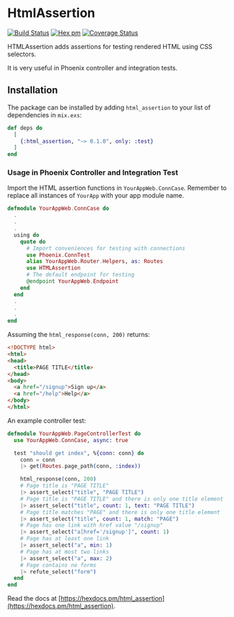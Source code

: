 # HtmlAssertion

[![Build Status](https://travis-ci.org/btbinhtran/html_assertion.svg?branch=master)](https://travis-ci.com/btbinhtran/html_assertion)
[![Hex pm](https://img.shields.io/hexpm/v/html_assertion.svg?style=flat)](https://hex.pm/packages/assert_html)
[![Coverage Status](https://coveralls.io/repos/github/btbinhtran/html_assertion/badge.svg?branch=master)](https://coveralls.io/github/btbinhtran/html_assertion?branch=master)

HTMLAssertion adds assertions for testing rendered HTML using CSS selectors.

It is very useful in Phoenix controller and integration tests.

## Installation

The package can be installed
by adding `html_assertion` to your list of dependencies in `mix.exs`:

```elixir
def deps do
  [
    {:html_assertion, "~> 0.1.0", only: :test}
  ]
end
```

### Usage in Phoenix Controller and Integration Test

Import the HTML assertion functions in `YourAppWeb.ConnCase`. Remember to replace all instances of `YourApp` with your app module name.

```elixir
defmodule YourAppWeb.ConnCase do
  .
  .
  .
  using do
    quote do
      # Import conveniences for testing with connections
      use Phoenix.ConnTest
      alias YourAppWeb.Router.Helpers, as: Routes
      use HTMLAssertion
      # The default endpoint for testing
      @endpoint YourAppWeb.Endpoint
    end
  end
  .
  .
  .
end
```

Assuming the `html_response(conn, 200)` returns:
```html
<!DOCTYPE html>
<html>
<head>
  <title>PAGE TITLE</title>
</head>
<body>
  <a href="/signup">Sign up</a>
  <a href="/help">Help</a>
</body>
</html>
```

An example controller test:
```elixir
defmodule YourAppWeb.PageControllerTest do
  use YourAppWeb.ConnCase, async: true

  test "should get index", %{conn: conn} do
    conn = conn
    |> get(Routes.page_path(conn, :index))

    html_response(conn, 200)
    # Page title is "PAGE TITLE"
    |> assert_select("title", "PAGE TITLE")
    # Page title is "PAGE TITLE" and there is only one title element
    |> assert_select("title", count: 1, text: "PAGE TITLE")
    # Page title matches "PAGE" and there is only one title element
    |> assert_select("title", count: 1, match: "PAGE")
    # Page has one link with href value "/signup"
    |> assert_select("a[href='/signup']", count: 1)
    # Page has at least one link
    |> assert_select("a", min: 1)
    # Page has at most two links
    |> assert_select("a", max: 2)
    # Page contains no forms
    |> refute_select("form")
  end
end
```

Read the docs at [https://hexdocs.pm/html_assertion](https://hexdocs.pm/html_assertion).

